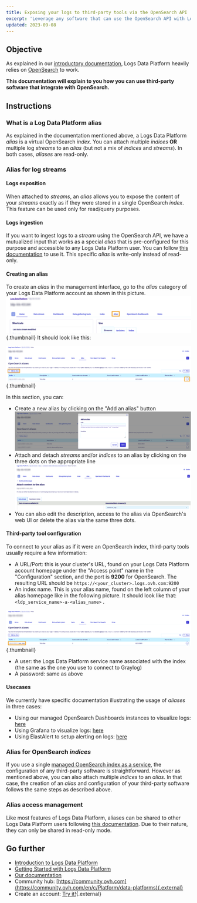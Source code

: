 ```yaml
---
title: Exposing your logs to third-party tools via the OpenSearch API
excerpt: 'Leverage any software that can use the OpenSearch API with Logs Data Platform.'
updated: 2023-09-08
---
```


## Objective

As explained in our [introductory documentation](/pages/manage_and_operate/observability/logs-data-platform/getting_started_introduction_to_LDP), Logs Data Platform heavily relies on [OpenSearch](https://github.com/opensearch-project/OpenSearch) to work. 

**This documentation will explain to you how you can use third-party software that integrate with OpenSearch.**

## Instructions

### What is a Log Data Platform alias

As explained in the documentation mentioned above, a Logs Data Platform *alias* is a virtual OpenSearch *index*. You can attach multiple *indices* **OR** multiple log *streams* to an *alias* (but not a mix of *indices* and *streams*). In both cases, *aliases* are read-only.

### Alias for log streams

#### Logs exposition

When attached to *streams*, an *alias* allows you to expose the content of your *streams* exactly as if they were stored in a single OpenSearch *index*. This feature can be used only for read/query purposes.

#### Logs ingestion

If you want to ingest logs to a *stream* using the OpenSearch API, we have a mutualized input that works as a special *alias* that is pre-configured for this purpose and accessible to any Logs Data Platform user. You can follow [this documentation](/pages/manage_and_operate/observability/logs-data-platform/ingestion_opensearch_api_mutualized_input) to use it. This specific *alias* is write-only instead of read-only.

#### Creating an alias

To create an *alias* in the management interface, go to the *alias* category of your Logs Data Platform account as shown in this picture.
![Logs Data Platform homepage alias button location](images/ldp-homepage-circled.png){.thumbnail}
It should look like this:

![Logs Data Platform alias section](images/alias-homepage-circled.png){.thumbnail}

In this section, you can:

- Create a new alias by clicking on the "Add an alias" button ![Logs Data Platform homepage alias creation](images/alias-create-blurred.png)
- Attach and detach *streams* and/or *indices* to an alias by clicking on the three dots on the appropriate line ![Logs Data Platform alias content attachment](images/alias-attach-blurred.png)
- You can also edit the description, access to the alias via OpenSearch's web UI or delete the alias via the same three dots.

#### Third-party tool configuration

To connect to your alias as if it were an OpenSearch index, third-party tools usually require a few information:

- A URL/Port: this is your cluster's URL, found on your Logs Data Platform account homepage under the "Access point" name in the "Configuration" section, and the port is **9200** for OpenSearch. The resulting URL should be `https://<your_cluster>.logs.ovh.com:9200`
- An index name. This is your alias name, found on the left column of your alias homepage like in the following picture. It should look like that: `<ldp_service_name>-a-<alias_name>` .

![Logs Data Platform alias name](images/alias-name.png){.thumbnail}

- A user: the Logs Data Platform service name associated with the index (the same as the one you use to connect to Graylog)
- A password: same as above

#### Usecases

We currently have specific documentation illustrating the usage of *aliases* in three cases:

- Using our managed OpenSearch Dashboards instances to visualize logs: [here](/pages/manage_and_operate/observability/logs-data-platform/visualization_opensearch_dashboards)
- Using Grafana to visualize logs: [here](/pages/manage_and_operate/observability/logs-data-platform/visualization_grafana)
- Using ElastAlert to setup alerting on logs: [here](/pages/manage_and_operate/observability/logs-data-platform/alerting_elastalert)


### Alias for OpenSearch *indices* 

If you use a single [managed OpenSearch index as a service](/pages/manage_and_operate/observability/logs-data-platform/opensearch_index), the configuration of any third-party software is straightforward. However as mentioned above, you can also attach multiple *indices* to an *alias*. In that case, the creation of an *alias* and configuration of your third-party software follows the same steps as described above.

### Alias access management

Like most features of Logs Data Platform, aliases can be shared to other Logs Data Platform users following [this documentation](/pages/manage_and_operate/observability/logs-data-platform/getting_started_roles_permission). Due to their nature, they can only be shared in read-only mode.

## Go further

- [Introduction to Logs Data Platform](/pages/manage_and_operate/observability/logs-data-platform/getting_started_introduction_to_LDP)
- [Getting Started with Logs Data Platform](/pages/manage_and_operate/observability/logs-data-platform/getting_started_quick_start)
- [Our documentation](/products/public-cloud-data-platforms-logs-data-platform)
- Community hub: [https://community.ovh.com](https://community.ovh.com/en/c/Platform/data-platforms){.external}
- Create an account: [Try it!](https://www.ovh.com/fr/order/express/#/express/review?products=~(~(planCode~'logs-account~productId~'logs))){.external}